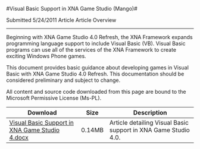 #Visual Basic Support in XNA Game Studio (Mango)#

Submitted
5/24/2011
Article
Article Overview

---

Beginning with XNA Game Studio 4.0 Refresh, the XNA Framework expands programming language support to include Visual Basic (VB). Visual Basic programs can use all of the services of the XNA Framework to create exciting Windows Phone games.

This document provides basic guidance about developing games in Visual Basic with XNA Game Studio 4.0 Refresh. This documentation should be considered preliminary and subject to change.


All content and source code downloaded from this page are bound to the Microsoft Permissive License (Ms-PL).

Download | Size | Description
---|---|---|
[Visual Basic Support in XNA Game Studio 4.docx](https://github.com/nkast/XNAGameStudio/blob/master/Documents/Visual%20Basic%20Support%20in%20XNA%20Game%20Studio%204.doc?raw=true) | 0.14MB | Article detailing Visual Basic support in XNA Game Studio 4.0.